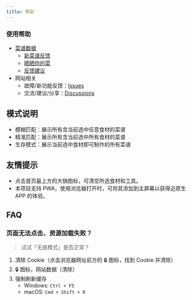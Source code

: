 ```yaml
---
title: 帮助
---
```


<h3 text="center" font="serif black">
使用帮助
</h3>

- [菜谱数据](https://docs.qq.com/sheet/DQk1vdkhFV0twQVNS)
  - [新菜谱反馈](https://docs.qq.com/sheet/DQk1vdkhFV0twQVNS?tab=uykkic)
  - [晒晒你的菜](https://docs.qq.com/sheet/DQk1vdkhFV0twQVNS?tab=dmeahc)
  - [反馈建议](https://docs.qq.com/sheet/DQk1vdkhFV0twQVNS?tab=snaau2)
- 网站相关
  - 故障/新功能反馈：[Issues](https://github.com/YunYouJun/cook/issues)
  - 交流/建议/分享：[Discussions](https://github.com/YunYouJun/cook/issues)

## **模式说明**

- 模糊匹配：展示所有含当前选中任意食材的菜谱
- 精准匹配：展示所有含当前选中所有食材的菜谱
- 生存模式：展示当前选中食材即可制作的所有菜谱

## **友情提示**

- 点击首页最上方的大锅图标，可清空所选食材和工具。
- 本项目支持 PWA，使用浏览器打开时，可将其添加到主屏幕以获得近原生 APP 的体验。

<InstallPwa />

## FAQ

### 页面无法点击、资源加载失败？

> 试试「无痕模式」是否正常？

1. 清除 Cookie（点击浏览器网址前方的 🔒 图标，找到 Cookie 并清除）
2. 🔒 图标，网站数据（清除）
3. 强制刷新缓存
   - Windows: `Ctrl + F5`
   - macOS: `Cmd + Shift + R`

<br />
